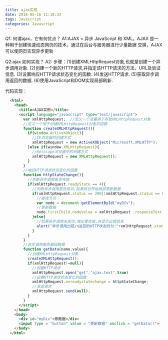 ```yaml
---
title: ajax实现
date: 2018-05-16 11:18:33
tags: Javascript
categories: Javascript
---
```

Q1: 何谓ajax，它有何优点？
A1:AJAX = 异步 JavaScript 和 XML。AJAX 是一种用于创建快速动态网页的技术。通过在后台与服务器进行少量数据    交换，AJAX 可以使网页实现异步更新

Q2:ajax 如何实现？
A2: 
步骤：(1)创建XMLHttpRequest对象,也就是创建一个异步调用对象.
     (2)创建一个新的HTTP请求,并指定该HTTP请求的方法、URL及验证信息.
     (3)设置响应HTTP请求状态变化的函数.
     (4)发送HTTP请求.
     (5)获取异步调用返回的数据.
     (6)使用JavaScript和DOM实现局部刷新.

  代码实现：

```HTML
  <html>
    <head>
      <title>AJAX实例</title>
      <script language="javascript" type="text/javascript">    
        var xmlHttpRequest;  //定义一个变量用于存放XMLHttpRequest对象
        //定义一个用于创建XMLHttpRequest对象的函数
        function createXMLHttpRequest(){
          if(window.ActiveXObject){
            //IE浏览器的创建方式
            xmlHttpRequest = new ActiveXObject("Microsoft.XMLHTTP");
          }else if(windew.XMLHttpRequest){
            //Netscape浏览器中的创建方式
            xmlHttpRequest = new XMLHttpRequest();
          }
        }
        //响应HTTP请求状态变化的函数
        function httpStateChange(){
          //判断异步调用是否完成
          if(xmlHttpRequest.readyState == 4){
            //判断异步调用是否成功,如果成功开始局部更新数据
            if(xmlHttpRequest.status == 200||xmlHttpRequest.status == 0){
              //查找节点
              var node = document.getElementById("myDIv");
              //更新数据
              node.firstChild.nodeValue = xmlHttpRequest .responseText;
            }else{
              //如果异步调用未成功,弹出警告框,并显示出错信息
              alert("异步调用出错/n返回的HTTP状态码为:"+xmlHttpRequest.status + "/n返回的HTTP状态信息为:" + xmlHttpRequest.statusText);
            }
          }
        }
        //异步调用服务器段数据
        function getData(name,value){                   
          //创建XMLHttpRequest对象
          createXMLHttpRequest();
          if(xmlHttpRequest!=null){
            //创建HTTP请求
            xmlHttpRequest.open("get","ajax.text",true)
            //设置HTTP请求状态变化的函数
            xmlHttpRequest.onreadystatechange = httpStateChange;
            //发送请求
            xmlHttpRequest.send(null);
          }
        }
      </script>
    </head>
    <body>
      <div id="myDiv">原数据</div>
      <input type = "button" value = "更新数据" onclick = "getData()">
    </body>
  </html>
```